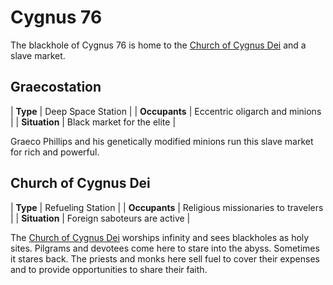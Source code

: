 # Cygnus 76

The blackhole of Cygnus 76 is home to the [Church of Cygnus Dei](/factions/church-of-cygnus-dei) and a slave market.

## Graecostation

| **Type**      | Deep Space Station             |
| **Occupants** | Eccentric oligarch and minions |
| **Situation** | Black market for the elite     |

Graeco Phillips and his genetically modified minions run this slave market for rich and powerful.

## Church of Cygnus Dei

| **Type**      | Refueling Station                   |
| **Occupants** | Religious missionaries to travelers |
| **Situation** | Foreign saboteurs are active        |

The [Church of Cygnus Dei](/factions/church-of-cygnus-dei) worships infinity and sees blackholes as holy sites. Pilgrams and devotees come here to stare into the abyss. Sometimes it stares back. The priests and monks here sell fuel to cover their expenses and to provide opportunities to share their faith.
